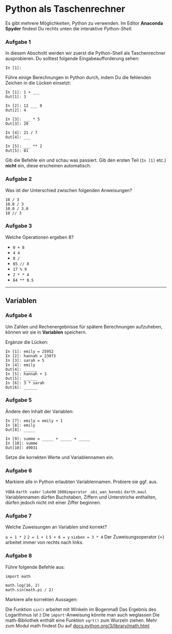 
# Python als Taschenrechner

Es gibt mehrere Möglichkeiten, Python zu verwenden. Im Editor **Anaconda Spyder** findest Du rechts unten die interaktive *Python-Shell*.


### Aufgabe 1

In diesem Abschnitt werden wir zuerst die Python-Shell als Taschenrechner ausprobieren. Du solltest folgende Eingabeaufforderung sehen:

    In [1]:

Führe einige Berechnungen in Python durch, indem Du die fehlenden Zeichen in die Lücken einsetzt:

    In [1]: 1 + ___
    Out[1]: 3

    In [2]: 12 ___ 8
    Out[2]: 4

    In [3]: ___ * 5
    Out[3]: 20

    In [4]: 21 / 7
    Out[4]: ___

    In [5]: ___ ** 2
    Out[5]: 81

Gib die Befehle ein und schau was passiert. Gib den ersten Teil (`In [1]` etc.) **nicht** ein, diese erscheinen automatisch.


### Aufgabe 2

Was ist der Unterschied zwischen folgenden Anweisungen?

    10 / 3
    10.0 / 3
    10.0 / 3.0
    10 // 3


### Aufgabe 3

Welche Operationen ergeben 8?

* `0 + 8`
* `4 4`
* `8 /`
* `65 // 8`
* `17 % 9`
* `2 * * 4`
* `64 ** 0.5`

----

## Variablen

### Aufgabe 4

Um Zahlen und Rechenergebnisse für spätere Berechnungen aufzuheben, können wir sie in **Variablen** speichern.

Ergänze die Lücken:

    In [1]: emily = 25952
    In [2]: hannah = 23073
    In [3]: sarah = 5
    In [4]: emily
    Out[4]: ______
    In [5]: hannah + 1
    Out[5]: ______
    In [6]: 3 * sarah
    Out[6]: ______

### Aufgabe 5

Ändere den Inhalt der Variablen:

    In [7]: emily = emily + 1
    In [8]: emily
    Out[8]: _____

    In [9]: summe = _____ + _____ + _____
    In [10]: summe
    Out[10]: 49031

Setze die korrekten Werte und Variablennamen ein.


### Aufgabe 6

<quiz name="">
    <question multiple>
        <p>Markiere alle in Python erlaubten Variablennamen. Probiere sie ggf. aus.</p>
        <answer correct><code>YODA</code></answer>
        <answer><code>darth vader</code></answer>
        <answer correct><code>luke90</code></answer>
        <answer><code>2000imperator</code></answer>
        <answer correct><code>_obi_wan_kenobi</code></answer>
        <answer><code>darth.maul</code></answer>
        <explanation>Variablennamen dürfen Buchstaben, Ziffern und Unterstriche enthalten, dürfen jedoch nicht mit einer Ziffer beginnen.</explanation>
    </question>
</quiz>



### Aufgabe 7

<quiz name="">
    <question multiple>
        <p>Welche Zuweisungen an Variablen sind korrekt?</p>
        <answer correct><code>a = 1 * 2</code></answer>
        <answer correct><code>2 = 1 + 1</code></answer>
        <answer><code>5 + 6 = y</code></answer>
        <answer correct><code>sieben = 3 * 4</code></answer>
        <explanation>Der Zuweisungsoperator (=) arbeitet immer von rechts nach links.</explanation>
    </question>
</quiz>


### Aufgabe 8

Führe folgende Befehle aus:

    import math

    math.log(16, 2)
    math.sin(math.pi / 2)

<quiz name="">
    <question multiple>
        <p>Markiere alle korrekten Aussagen:</p>
        <answer correct>Die Funktion <code>sin()</code> arbeitet mit Winkeln im Bogenmaß</answer>
        <answer>Das Ergebnis des Logarithmus ist <code>2</code></answer>
        <answer>Die <code>import</code>-Anweisung könnte man auch weglassen</answer>
        <answer correct>Die math-Bibliothek enthält eine Funktion <code>sqrt()</code> zum Wurzeln ziehen.</answer>
        <explanation>Mehr zum Modul math findest Du auf <a href="https://docs.python.org/3/library/math.html" target="_blank">docs.python.org/3/library/math.html</a></explanation>
    </question>
</quiz>
